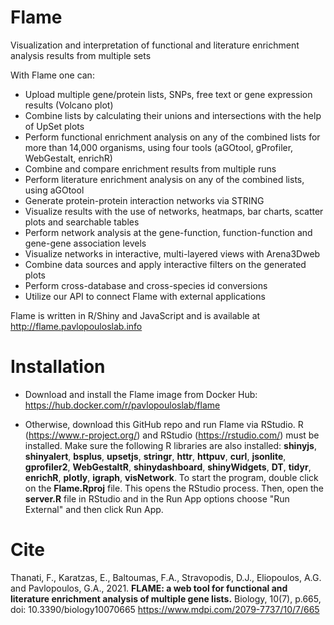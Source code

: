 # Flame
Visualization and interpretation of functional and literature enrichment analysis results from multiple sets

With Flame one can:
* Upload multiple gene/protein lists, SNPs, free text or gene expression results (Volcano plot)
* Combine lists by calculating their unions and intersections with the help of UpSet plots
* Perform functional enrichment analysis on any of the combined lists for more than 14,000 organisms, using four tools (aGOtool, gProfiler, WebGestalt, enrichR)
* Combine and compare enrichment results from multiple runs
* Perform literature enrichment analysis on any of the combined lists, using aGOtool
* Generate protein-protein interaction networks via STRING
* Visualize results with the use of networks, heatmaps, bar charts, scatter plots and searchable tables
* Perform network analysis at the gene-function, function-function and gene-gene association levels
* Visualize networks in interactive, multi-layered views with Arena3Dweb
* Combine data sources and apply interactive filters on the generated plots
* Perform cross-database and cross-species id conversions
* Utilize our API to connect Flame with external applications

Flame is written in R/Shiny and JavaScript and is available at http://flame.pavlopouloslab.info

# Installation

* Download and install the Flame image from Docker Hub: https://hub.docker.com/r/pavlopouloslab/flame

* Otherwise, download this GitHub repo and run Flame via RStudio. R (https://www.r-project.org/) and RStudio (https://rstudio.com/) must be installed. Make sure the following R libraries are also installed:
**shinyjs**, **shinyalert**, **bsplus**, **upsetjs**, **stringr**, **httr**, **httpuv**, **curl**, **jsonlite**, **gprofiler2**, **WebGestaltR**, **shinydashboard**, **shinyWidgets**, **DT**, **tidyr**, **enrichR**, **plotly**, **igraph**, **visNetwork**.
To start the program, double click on the **Flame.Rproj** file. This opens the RStudio process. Then, open the **server.R** file in RStudio and in the Run App options choose "Run External" and then click Run App.

# Cite
Thanati, F., Karatzas, E., Baltoumas, F.A., Stravopodis, D.J., Eliopoulos, A.G. and Pavlopoulos, G.A., 2021.
**FLAME: a web tool for functional and literature enrichment analysis of multiple gene lists.**
Biology, 10(7), p.665, doi: 10.3390/biology10070665
https://www.mdpi.com/2079-7737/10/7/665
